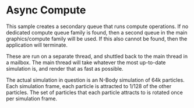# Async Compute

This sample creates a secondary queue that runs compute operations. If no
dedicated compute queue family is found, then a second queue in the main
graphics/compute family will be used. If this also cannot be found, then
the application will terminate.

These are run on a separate thread, and shuttled back to the main thread
in a mailbox. The main thread will take whatever the most up-to-date
simulation is, and render that as fast as possible.

The actual simulation in question is an N-Body simulation of 64k particles.
Each simulation frame, each particle is attracted to 1/128 of the other
particles. The set of particles that each particle attracts to is rotated
once per simulation frame.
